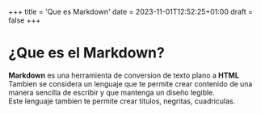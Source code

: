 +++
title = 'Que es Markdown'
date = 2023-11-01T12:52:25+01:00
draft = false
+++

# ¿Que es el Markdown?

**Markdown** es una herramienta de conversion de texto plano a **HTML**  
Tambien se considera un lenguaje que te permite crear contenido de una manera sencilla de escribir y que mantenga un diseño legible.  
Este lenguaje tambien te permite crear titulos, negritas, cuadriculas.